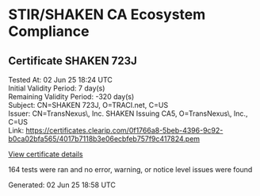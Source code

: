 # STIR/SHAKEN CA Ecosystem Compliance

## Certificate SHAKEN 723J

Tested At: 02 Jun 25 18:24 UTC\
Initial Validity Period: 7 day(s)\
Remaining Validity Period: -320 day(s)\
Subject: CN=SHAKEN 723J, O=TRACI.net, C=US\
Issuer: CN=TransNexus\\, Inc. SHAKEN Issuing CA5, O=TransNexus\\, Inc., C=US\
Link: https://certificates.clearip.com/0f1766a8-5beb-4396-9c92-b0ca02bfa565/4017b7118b3e06ecbfeb757f9c417824.pem

[View certificate details](https://x509.io/?cert=MIICyDCCAm%2BgAwIBAgIQbD2OVNnnOEsNfXyluvtvAzAKBggqhkjOPQQDAjBWMQswCQYDVQQGEwJVUzEZMBcGA1UEChMQVHJhbnNOZXh1cywgSW5jLjEsMCoGA1UEAxMjVHJhbnNOZXh1cywgSW5jLiBTSEFLRU4gSXNzdWluZyBDQTUwHhcNMjQwNzEwMTYzNDU1WhcNMjQwNzE3MTYzNDU0WjA3MQswCQYDVQQGEwJVUzESMBAGA1UEChMJVFJBQ0kubmV0MRQwEgYDVQQDEwtTSEFLRU4gNzIzSjBZMBMGByqGSM49AgEGCCqGSM49AwEHA0IABOaXgndkLCg51sjRJoi0DoWJmSKTpIuGwUojwRQ5HTNO%2BYurpyGkcNY5pgcws%2BMm7ynwO%2BA1OsTfltdjx75YH7mjggE8MIIBODAMBgNVHRMBAf8EAjAAMA4GA1UdDwEB%2FwQEAwIHgDAdBgNVHQ4EFgQUgouqpZV%2FaZ2TVx7gw82C8x5LhpAwHwYDVR0jBBgwFoAU2gCzh%2FiCP7%2B6IqJkY7X2L8yOdcowFwYDVR0gBBAwDjAMBgpghkgBhv8JAQEEMIGmBgNVHR8EgZ4wgZswgZigOqA4hjZodHRwczovL2F1dGhlbnRpY2F0ZS1hcGkuaWNvbmVjdGl2LmNvbS9kb3dubG9hZC92MS9jcmyiWqRYMFYxFDASBgNVBAcMC0JyaWRnZXdhdGVyMQswCQYDVQQIDAJOSjETMBEGA1UEAwwKU1RJLVBBIENSTDELMAkGA1UEBhMCVVMxDzANBgNVBAoMBlNUSS1QQTAWBggrBgEFBQcBGgQKMAigBhYENzIzSjAKBggqhkjOPQQDAgNHADBEAiAgTm7TvKYEV%2BZYSoJYsmdkeO6P4MnlWfsi2BgRLOKAtAIgO16T1XiQTcQXALi3L4tHDiuPaDvqJaTrN45AWiH6ass%3D)

164 tests were ran and no error, warning, or notice level issues were found


Generated: 02 Jun 25 18:58 UTC
